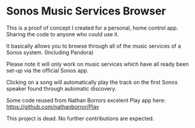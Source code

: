 Sonos Music Services Browser
============================

This is a proof of concept I created for a personal, home control app. Sharing the code to anyone who could use it.

It basically allows you to browse through all of the music services of a Sonos system. (Including Pandora)

Please note it will only work on music services which have all ready been set-up via the official Sonos app.

Clicking on a song will automatically play the track on the first Sonos speaker found through automatic discovery.

Some code reused from Nathan Borrors excelent Play app here: https://github.com/nathanborror/Play

This project is dead. No further contributions are expected.
